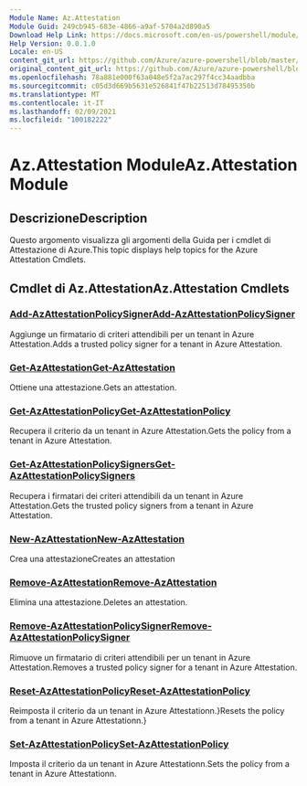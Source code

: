 ```yaml
---
Module Name: Az.Attestation
Module Guid: 249cb945-683e-4866-a9af-5704a2d890a5
Download Help Link: https://docs.microsoft.com/en-us/powershell/module/az.attestation
Help Version: 0.0.1.0
Locale: en-US
content_git_url: https://github.com/Azure/azure-powershell/blob/master/src/Attestation/Attestation/help/Az.Attestation.md
original_content_git_url: https://github.com/Azure/azure-powershell/blob/master/src/Attestation/Attestation/help/Az.Attestation.md
ms.openlocfilehash: 78a881e000f63a048e5f2a7ac297f4cc34aadbba
ms.sourcegitcommit: c05d3d669b5631e526841f47b22513d78495350b
ms.translationtype: MT
ms.contentlocale: it-IT
ms.lasthandoff: 02/09/2021
ms.locfileid: "100182222"
---
```

# <span data-ttu-id="d532a-101">Az.Attestation Module</span><span class="sxs-lookup"><span data-stu-id="d532a-101">Az.Attestation Module</span></span>
## <span data-ttu-id="d532a-102">Descrizione</span><span class="sxs-lookup"><span data-stu-id="d532a-102">Description</span></span>
<span data-ttu-id="d532a-103">Questo argomento visualizza gli argomenti della Guida per i cmdlet di Attestazione di Azure.</span><span class="sxs-lookup"><span data-stu-id="d532a-103">This topic displays help topics for the Azure Attestation Cmdlets.</span></span>

## <span data-ttu-id="d532a-104">Cmdlet di Az.Attestation</span><span class="sxs-lookup"><span data-stu-id="d532a-104">Az.Attestation Cmdlets</span></span>
### [<span data-ttu-id="d532a-105">Add-AzAttestationPolicySigner</span><span class="sxs-lookup"><span data-stu-id="d532a-105">Add-AzAttestationPolicySigner</span></span>](Add-AzAttestationPolicySigner.md)
<span data-ttu-id="d532a-106">Aggiunge un firmatario di criteri attendibili per un tenant in Azure Attestation.</span><span class="sxs-lookup"><span data-stu-id="d532a-106">Adds a trusted policy signer for a tenant in Azure Attestation.</span></span>

### [<span data-ttu-id="d532a-107">Get-AzAttestation</span><span class="sxs-lookup"><span data-stu-id="d532a-107">Get-AzAttestation</span></span>](Get-AzAttestation.md)
<span data-ttu-id="d532a-108">Ottiene una attestazione.</span><span class="sxs-lookup"><span data-stu-id="d532a-108">Gets an attestation.</span></span>

### [<span data-ttu-id="d532a-109">Get-AzAttestationPolicy</span><span class="sxs-lookup"><span data-stu-id="d532a-109">Get-AzAttestationPolicy</span></span>](Get-AzAttestationPolicy.md)
<span data-ttu-id="d532a-110">Recupera il criterio da un tenant in Azure Attestation.</span><span class="sxs-lookup"><span data-stu-id="d532a-110">Gets the policy from a tenant in Azure Attestation.</span></span>

### [<span data-ttu-id="d532a-111">Get-AzAttestationPolicySigners</span><span class="sxs-lookup"><span data-stu-id="d532a-111">Get-AzAttestationPolicySigners</span></span>](Get-AzAttestationPolicySigners.md)
<span data-ttu-id="d532a-112">Recupera i firmatari dei criteri attendibili da un tenant in Azure Attestation.</span><span class="sxs-lookup"><span data-stu-id="d532a-112">Gets the trusted policy signers from a tenant in Azure Attestation.</span></span>

### [<span data-ttu-id="d532a-113">New-AzAttestation</span><span class="sxs-lookup"><span data-stu-id="d532a-113">New-AzAttestation</span></span>](New-AzAttestation.md)
<span data-ttu-id="d532a-114">Crea una attestazione</span><span class="sxs-lookup"><span data-stu-id="d532a-114">Creates an attestation</span></span>

### [<span data-ttu-id="d532a-115">Remove-AzAttestation</span><span class="sxs-lookup"><span data-stu-id="d532a-115">Remove-AzAttestation</span></span>](Remove-AzAttestation.md)
<span data-ttu-id="d532a-116">Elimina una attestazione.</span><span class="sxs-lookup"><span data-stu-id="d532a-116">Deletes an attestation.</span></span>

### [<span data-ttu-id="d532a-117">Remove-AzAttestationPolicySigner</span><span class="sxs-lookup"><span data-stu-id="d532a-117">Remove-AzAttestationPolicySigner</span></span>](Remove-AzAttestationPolicySigner.md)
<span data-ttu-id="d532a-118">Rimuove un firmatario di criteri attendibili per un tenant in Azure Attestation.</span><span class="sxs-lookup"><span data-stu-id="d532a-118">Removes a trusted policy signer for a tenant in Azure Attestation.</span></span>

### [<span data-ttu-id="d532a-119">Reset-AzAttestationPolicy</span><span class="sxs-lookup"><span data-stu-id="d532a-119">Reset-AzAttestationPolicy</span></span>](Reset-AzAttestationPolicy.md)
<span data-ttu-id="d532a-120">Reimposta il criterio da un tenant in Azure Attestationn.}</span><span class="sxs-lookup"><span data-stu-id="d532a-120">Resets the policy from a tenant in Azure Attestationn.}</span></span>

### [<span data-ttu-id="d532a-121">Set-AzAttestationPolicy</span><span class="sxs-lookup"><span data-stu-id="d532a-121">Set-AzAttestationPolicy</span></span>](Set-AzAttestationPolicy.md)
<span data-ttu-id="d532a-122">Imposta il criterio da un tenant in Azure Attestationn.</span><span class="sxs-lookup"><span data-stu-id="d532a-122">Sets the policy from a tenant in Azure Attestationn.</span></span>

